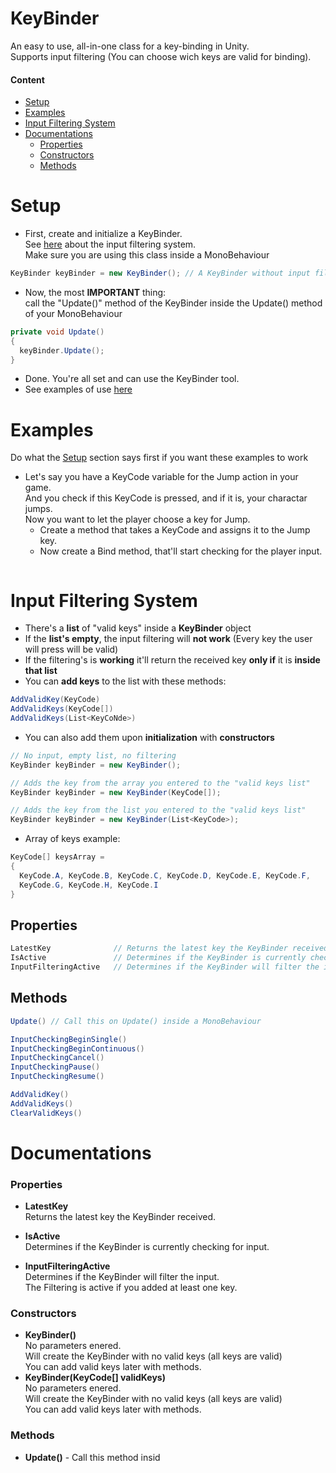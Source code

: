 # KeyBinder
An easy to use, all-in-one class for a key-binding in Unity.  
Supports input filtering (You can choose wich keys are valid for binding).
#### Content
  - [Setup](#setup)
  - [Examples](#examples)
  - [Input Filtering System](#input-filtering-system)
  - [Documentations](#documentations)
      - [Properties](#properties)
      - [Constructors](#constructors)
      - [Methods](#methods)


# Setup
  
- First, create and initialize a KeyBinder.  
See [here](#input-filtering-system) about the input filtering system.  
Make sure you are using this class inside a MonoBehaviour
```csharp
KeyBinder keyBinder = new KeyBinder(); // A KeyBinder without input filtering
```
- Now, the most **IMPORTANT** thing:  
call the "Update()" method of the KeyBinder inside the Update() method of your MonoBehaviour
```csharp
private void Update()
{
  keyBinder.Update();
}
```
- Done. You're all set and can use the KeyBinder tool.
- See examples of use [here](#examples)

# Examples
Do what the [Setup](#setup) section says first if you want these examples to work
- Let's say you have a KeyCode variable for the Jump action in your game.  
And you check if this KeyCode is pressed, and if it is, your charactar jumps.  
Now you want to let the player choose a key for Jump.
  - Create a method that takes a KeyCode and assigns it to the Jump key.
  - Now create a Bind method, that'll start checking for the player input.
  ```csharp
  
  ```

# Input Filtering System
  - There's a **list** of "valid keys" inside a **KeyBinder** object
  - If the **list's empty**, the input filtering will **not work** (Every key the user will press will be valid)
  - If the filtering's is **working** it'll return the received key **only if** it is **inside that list**
  - You can **add keys** to the list with these methods:
  ```csharp
  AddValidKey(KeyCode)
  AddValidKeys(KeyCode[])
  AddValidKeys(List<KeyCoNde>)
  ```
  - You can also add them upon **initialization** with **constructors**
  ```csharp
  // No input, empty list, no filtering
  KeyBinder keyBinder = new KeyBinder();
  
  // Adds the key from the array you entered to the "valid keys list"
  KeyBinder keyBinder = new KeyBinder(KeyCode[]);
  
  // Adds the key from the list you entered to the "valid keys list"
  KeyBinder keyBinder = new KeyBinder(List<KeyCode>); 
  ```
  - Array of keys example:
  ```csharp
  KeyCode[] keysArray =
  {
    KeyCode.A, KeyCode.B, KeyCode.C, KeyCode.D, KeyCode.E, KeyCode.F,
    KeyCode.G, KeyCode.H, KeyCode.I
  }
  ```

## Properties
```csharp
LatestKey              // Returns the latest key the KeyBinder received.
IsActive               // Determines if the KeyBinder is currently checking for input.
InputFilteringActive   // Determines if the KeyBinder will filter the input
```

## Methods
```csharp
Update() // Call this on Update() inside a MonoBehaviour

InputCheckingBeginSingle()
InputCheckingBeginContinuous()
InputCheckingCancel()
InputCheckingPause()
InputCheckingResume()

AddValidKey()
AddValidKeys()
ClearValidKeys()
```

# Documentations
### Properties
  - **LatestKey**  
  Returns the latest key the KeyBinder received.  
  
  - **IsActive**  
  Determines if the KeyBinder is currently checking for input.
  - **InputFilteringActive**  
  Determines if the KeyBinder will filter the input.  
  The Filtering is active if you added at least one key.
  
### Constructors
  - **KeyBinder()**  
  No parameters enered.  
  Will create the KeyBinder with no valid keys (all keys are valid)  
  You can add valid keys later with methods.  
  - **KeyBinder(KeyCode[] validKeys)**  
  No parameters enered.  
  Will create the KeyBinder with no valid keys (all keys are valid)  
  You can add valid keys later with methods. 
### Methods
  - **Update()** - Call this method insid 
